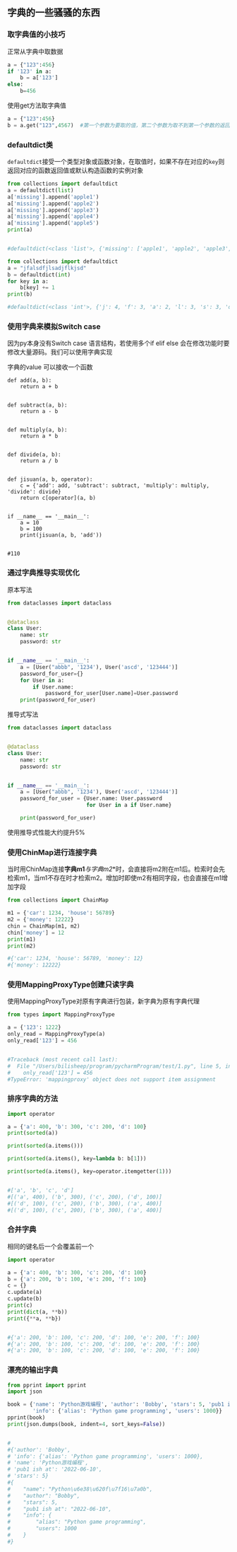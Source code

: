 ## 字典的一些骚骚的东西

### 取字典值的小技巧

正常从字典中取数据

```python
a = {"123":456}
if '123' in a:
    b = a['123']
else:
    b=456
```

使用get方法取字典值

```python
a = {"123":456}
b = a.get("123",4567)  #第一个参数为要取的值，第二个参数为取不到第一个参数的返回值
```

### defaultdict类

`defaultdict`接受一个类型对象或函数对象，在取值时，如果不存在对应的`key`则返回对应的函数返回值或默认构造函数的实例对象

~~~python
from collections import defaultdict
a = defaultdict(list)
a['missing'].append('apple1')
a['missing'].append('apple2')
a['missing'].append('apple3')
a['missing'].append('apple4')
a['missing'].append('apple5')
print(a)


#defaultdict(<class 'list'>, {'missing': ['apple1', 'apple2', 'apple3', 'apple4', 'apple5']})
~~~

~~~python
from collections import defaultdict
a = "jfalsdfjlsadjflkjsd"
b = defaultdict(int)
for key in a:
    b[key] += 1
print(b)

#defaultdict(<class 'int'>, {'j': 4, 'f': 3, 'a': 2, 'l': 3, 's': 3, 'd': 3, 'k': 1})
~~~

### 使用字典来模拟Switch case

因为py本身没有Switch case 语言结构，若使用多个if elif else 会在修改功能时要修改大量源码。我们可以使用字典实现

字典的value 可以接收一个函数

```pyhton
def add(a, b):
    return a + b


def subtract(a, b):
    return a - b


def multiply(a, b):
    return a * b


def divide(a, b):
    return a / b


def jisuan(a, b, operator):
    c = {'add': add, 'subtract': subtract, 'multiply': multiply, 'divide': divide}
    return c[operator](a, b)


if __name__ == '__main__':
    a = 10
    b = 100
    print(jisuan(a, b, 'add'))


#110
```

### 通过字典推导实现优化

原本写法

```python
from dataclasses import dataclass


@dataclass
class User:
    name: str
    password: str


if __name__ == '__main__':
    a = [User("abbb", '1234'), User('ascd', '123444')]
    password_for_user={}
    for User in a:
        if User.name:
            password_for_user[User.name]=User.password
    print(password_for_user)

```

推导式写法

```python
from dataclasses import dataclass


@dataclass
class User:
    name: str
    password: str


if __name__ == '__main__':
    a = [User("abbb", '1234'), User('ascd', '123444')]
    password_for_user = {User.name: User.password
                         for User in a if User.name}

    print(password_for_user)

```

使用推导式性能大约提升5%

### 使用ChinMap进行连接字典

当时用ChinMap连接**字典m1***与**字典m2**时，会直接将m2附在m1后。检索时会先检索m1，当m1不存在时才检索m2。增加时即使m2有相同字段，也会直接在m1增加字段

```python
from collections import ChainMap

m1 = {'car': 1234, 'house': 56789}
m2 = {'money': 12222}
chin = ChainMap(m1, m2)
chin['money'] = 12
print(m1)
print(m2)

#{'car': 1234, 'house': 56789, 'money': 12}
#{'money': 12222}
```

### 使用MappingProxyType创建只读字典

使用MappingProxyType对原有字典进行包装，新字典为原有字典代理

```python
from types import MappingProxyType

a = {'123': 1222}
only_read = MappingProxyType(a)
only_read['123'] = 456


#Traceback (most recent call last):
#  File "/Users/bilisheep/program/pycharmProgram/test/1.py", line 5, in <module>
#    only_read['123'] = 456
#TypeError: 'mappingproxy' object does not support item assignment
```

### 排序字典的方法

```python
import operator

a = {'a': 400, 'b': 300, 'c': 200, 'd': 100}
print(sorted(a))

print(sorted(a.items()))

print(sorted(a.items(), key=lambda b: b[1]))

print(sorted(a.items(), key=operator.itemgetter(1)))


#['a', 'b', 'c', 'd']
#[('a', 400), ('b', 300), ('c', 200), ('d', 100)]
#[('d', 100), ('c', 200), ('b', 300), ('a', 400)]
#[('d', 100), ('c', 200), ('b', 300), ('a', 400)]
```

### 合并字典

相同的键名后一个会覆盖前一个

```python
import operator

a = {'a': 400, 'b': 300, 'c': 200, 'd': 100}
b = {'a': 200, 'b': 100, 'e': 200, 'f': 100}
c = {}
c.update(a)
c.update(b)
print(c)
print(dict(a, **b))
print({**a, **b})


#{'a': 200, 'b': 100, 'c': 200, 'd': 100, 'e': 200, 'f': 100}
#{'a': 200, 'b': 100, 'c': 200, 'd': 100, 'e': 200, 'f': 100}
#{'a': 200, 'b': 100, 'c': 200, 'd': 100, 'e': 200, 'f': 100}
```

### 漂亮的输出字典

```py
from pprint import pprint
import json

book = {'name': 'Python游戏编程', 'author': 'Bobby', 'stars': 5, 'pub1 ish at': '2022-06-10',
        'info': {'alias': 'Python game programming', 'users': 1000}}
pprint(book)
print(json.dumps(book, indent=4, sort_keys=False))


#
#{'author': 'Bobby',
# 'info': {'alias': 'Python game programming', 'users': 1000},
# 'name': 'Python游戏编程',
# 'pub1 ish at': '2022-06-10',
# 'stars': 5}
#{
#    "name": "Python\u6e38\u620f\u7f16\u7a0b",
#    "author": "Bobby",
#    "stars": 5,
#    "pub1 ish at": "2022-06-10",
#    "info": {
#        "alias": "Python game programming",
#        "users": 1000
#    }
#}
```

